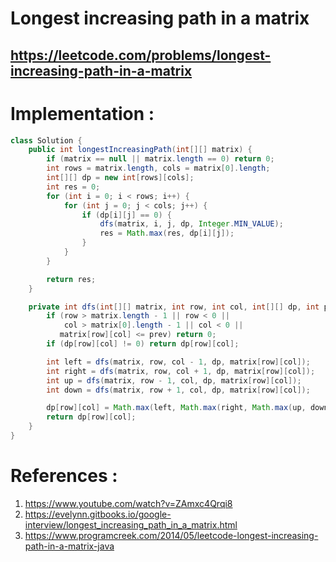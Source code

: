 # Longest increasing path in a matrix
## https://leetcode.com/problems/longest-increasing-path-in-a-matrix



# Implementation :
```java
class Solution {
    public int longestIncreasingPath(int[][] matrix) {
        if (matrix == null || matrix.length == 0) return 0;
        int rows = matrix.length, cols = matrix[0].length;
        int[][] dp = new int[rows][cols];
        int res = 0;
        for (int i = 0; i < rows; i++) {
            for (int j = 0; j < cols; j++) {
                if (dp[i][j] == 0) {
                    dfs(matrix, i, j, dp, Integer.MIN_VALUE);
                    res = Math.max(res, dp[i][j]);
                }
            }
        }

        return res;
    }

    private int dfs(int[][] matrix, int row, int col, int[][] dp, int prev) {
        if (row > matrix.length - 1 || row < 0 ||
            col > matrix[0].length - 1 || col < 0 ||
           matrix[row][col] <= prev) return 0;
        if (dp[row][col] != 0) return dp[row][col];

        int left = dfs(matrix, row, col - 1, dp, matrix[row][col]);
        int right = dfs(matrix, row, col + 1, dp, matrix[row][col]);
        int up = dfs(matrix, row - 1, col, dp, matrix[row][col]);
        int down = dfs(matrix, row + 1, col, dp, matrix[row][col]);

        dp[row][col] = Math.max(left, Math.max(right, Math.max(up, down))) + 1;
        return dp[row][col];
    }
}

```

# References :
1. https://www.youtube.com/watch?v=ZAmxc4Qrqi8
2. https://evelynn.gitbooks.io/google-interview/longest_increasing_path_in_a_matrix.html
3. https://www.programcreek.com/2014/05/leetcode-longest-increasing-path-in-a-matrix-java
